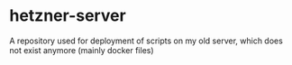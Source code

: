 # hetzner-server
A repository used for deployment of scripts on my old server, which does not exist anymore (mainly docker files)
